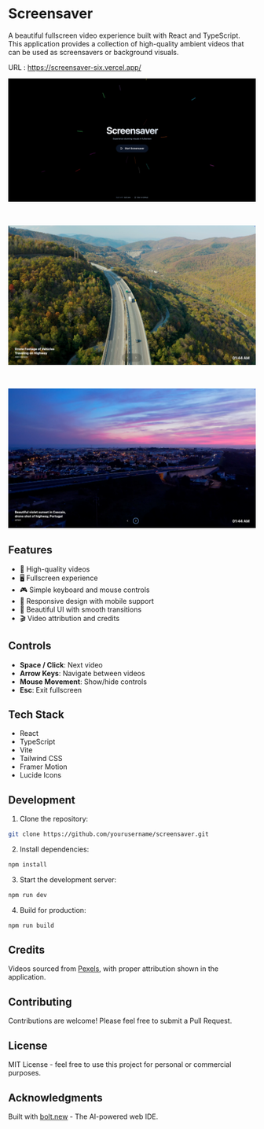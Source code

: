 # Screensaver

A beautiful fullscreen video experience built with React and TypeScript. This application provides a collection of high-quality ambient videos that can be used as screensavers or background visuals.

URL : https://screensaver-six.vercel.app/

<div align="center">

![Screenshot 1](assets/1.png)

<br/>

![Screenshot 2](assets/2.png)

<br/>

![Screenshot 3](assets/3.png)

</div>

## Features

- 🎥 High-quality videos
- 🖥️ Fullscreen experience
- 🎮 Simple keyboard and mouse controls
- 📱 Responsive design with mobile support
- 🎨 Beautiful UI with smooth transitions
- 🎬 Video attribution and credits

## Controls

- **Space / Click**: Next video
- **Arrow Keys**: Navigate between videos
- **Mouse Movement**: Show/hide controls
- **Esc**: Exit fullscreen

## Tech Stack

- React
- TypeScript
- Vite
- Tailwind CSS
- Framer Motion
- Lucide Icons

## Development

1. Clone the repository:
```bash
git clone https://github.com/yourusername/screensaver.git
```

2. Install dependencies:
```bash
npm install
```

3. Start the development server:
```bash
npm run dev
```

4. Build for production:
```bash
npm run build
```

## Credits

Videos sourced from [Pexels](https://www.pexels.com/), with proper attribution shown in the application.

## Contributing

Contributions are welcome! Please feel free to submit a Pull Request.

## License

MIT License - feel free to use this project for personal or commercial purposes.

## Acknowledgments

Built with [bolt.new](https://bolt.new) - The AI-powered web IDE.
